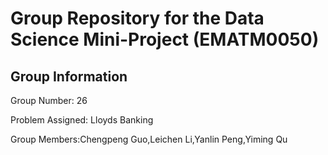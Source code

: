 # Group Repository for the Data Science Mini-Project (EMATM0050)

## Group Information
Group Number: 26

Problem Assigned: Lloyds Banking

Group Members:Chengpeng Guo,Leichen Li,Yanlin Peng,Yiming Qu

